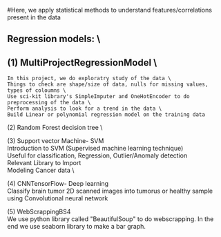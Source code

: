 #Here, we apply statistical methods to understand features/correlations present in the data

## Regression models: \
## (1) MultiProjectRegressionModel \
    In this project, we do exploratry study of the data \
    Things to check are shape/size of data, nulls for missing values, types of coloumns \
    Use sci-kit library's SimpleImputer and OneHotEncoder to do preprocessing of the data \
    Perform analysis to look for a trend in the data \
    Build Linear or polynomial regression model on the training data
    
(2) Random Forest decision tree \

(3) Support vector Machine- SVM \
    Introduction to SVM (Supervised machine learning technique) \
    Useful for classification, Regression, Outlier/Anomaly detection \
    Relevant Library to Import \
    Modeling Cancer data \

(4) CNNTensorFlow- Deep learning \
    Classify brain tumor 2D scanned images into tumorus or healthy sample using Convolutional neural network

(5) WebScrappingBS4  \
   We use python library called "BeautifulSoup" to do webscrapping. In the end we use seaborn library to make a bar graph.
